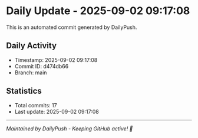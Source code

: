 # Daily Update - 2025-09-02 09:17:08

This is an automated commit generated by DailyPush.

## Daily Activity
- Timestamp: 2025-09-02 09:17:08
- Commit ID: d474db66
- Branch: main

## Statistics
- Total commits: 17
- Last update: 2025-09-02 09:17:08

---
*Maintained by DailyPush - Keeping GitHub active! 🚀*
